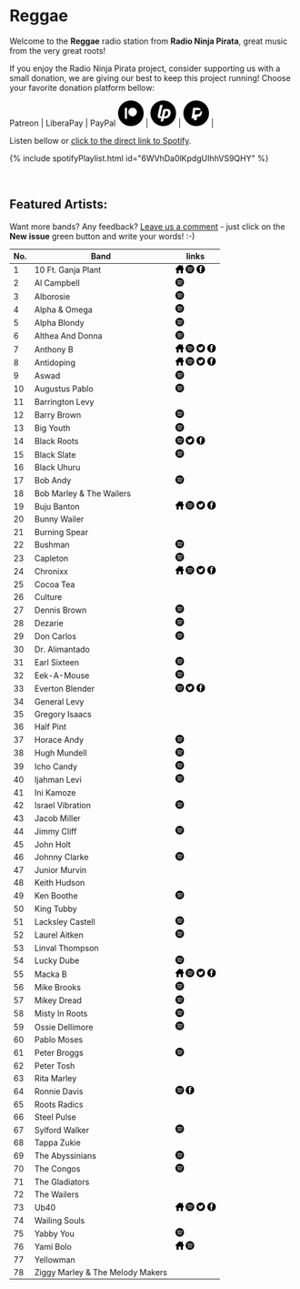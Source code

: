 # Reggae

Welcome to the **Reggae** radio station from **Radio Ninja Pirata**, great music from the very great roots!

If you enjoy the Radio Ninja Pirata project, consider supporting us with a small donation, we are giving our best to keep this project running! Choose your favorite donation platform bellow:

 Patreon | LiberaPay | PayPal
<a href="https://www.patreon.com/radioninjapirata" target="_blank"><img src="assets/patreon_black_logo_500x500.png" alt="patreon" height="45" width="45" /></a> | <a href="https://liberapay.com/RadioNinjaPirata/donate" target="_blank"><img src="assets/liberapay_logo_500x500.png" alt="liberapay" height="45" width="45" /></a> | <a href="https://www.paypal.com/cgi-bin/webscr?cmd=_s-xclick&hosted_button_id=TWGZ3KKDLEDUE&source=url" target="_blank"><img src="assets/paypal_black_logo_500x500.png" alt="paypal" height="45" width="45" /></a> |

Listen bellow or [click to the direct link to Spotify](https://open.spotify.com/playlist/6WVhDa0lKpdgUIhhVS9QHY?si=wmN3NIQnRCu6r6WFXw2MnQ).

{% include spotifyPlaylist.html id="6WVhDa0lKpdgUIhhVS9QHY" %}

<br>

## Featured Artists:

Want more bands? Any feedback? [Leave us a comment](https://github.com/RadioNinjaPirata/commentsENG/issues) - just click on the **New issue** green button and write your words! :-)

No. | Band | links
--- | ---- | -----
1 | 10 Ft. Ganja Plant | <a href="spotify:artist:0lsuCH8qG9UM8BihdL1Vsc" target="_blank"><img src="assets/others_home_button.png" alt="home" height="15" width="15" /></a> <a href="https://open.spotify.com/artist/0lsuCH8qG9UM8BihdL1Vsc?si=KGzbZcZtSYa0UyQpuai9Mg" target="_blank"><img src="assets/spotify_button.png" alt="spotify" height="15" width="15" /></a>  <a href="https://www.facebook.com/10ftganjaplant" target="_blank"><img src="assets/facebook_button.png" alt="facebook" height="15" width="15" /></a> 
2 | Al Campbell |  <a href="https://open.spotify.com/artist/5FhVnyPs1wSLjkZk4mU69M?si=18zoOZ9OSR-HYUWYvvr3Qw" target="_blank"><img src="assets/spotify_button.png" alt="spotify" height="15" width="15" /></a>   
3 | Alborosie |  <a href="https://open.spotify.com/artist/78u1jLVBjPSXQVmHBV43yG?si=wa_5B4NuQumKeJRRiYn5ug" target="_blank"><img src="assets/spotify_button.png" alt="spotify" height="15" width="15" /></a>   
4 | Alpha & Omega |  <a href="https://open.spotify.com/artist/4f5zpAAnOOsuhsX6LaLNfl?si=Q4kYC_eeTb-PIKEEZjmJQg" target="_blank"><img src="assets/spotify_button.png" alt="spotify" height="15" width="15" /></a>   
5 | Alpha Blondy |  <a href="https://open.spotify.com/artist/41ekW4MXG59xJMXR8dX1OG?si=aPIhB-IaRPu77C8bqNcz0A" target="_blank"><img src="assets/spotify_button.png" alt="spotify" height="15" width="15" /></a>   
6 | Althea And Donna |  <a href="https://open.spotify.com/artist/5E8FbSTegbOlYAH4b2rZj2?si=X4rFNc1aQgKy2uk85Uzzww" target="_blank"><img src="assets/spotify_button.png" alt="spotify" height="15" width="15" /></a>   
7 | Anthony B | <a href="https://www.officialanthonyb.com/" target="_blank"><img src="assets/others_home_button.png" alt="home" height="15" width="15" /></a> <a href="https://open.spotify.com/artist/7Lij2ZLJJQOfGojVR3Wmqa?si=DhkdsrbDRL6B301MewZbGw" target="_blank"><img src="assets/spotify_button.png" alt="spotify" height="15" width="15" /></a> <a href="https://twitter.com/anthonybreggae" target="_blank"><img src="assets/twitter_button.png" alt="twitter" height="15" width="15" /></a> <a href="https://www.facebook.com/originalfireman" target="_blank"><img src="assets/facebook_button.png" alt="facebook" height="15" width="15" /></a> 
8 | Antidoping | <a href="http://www.antidopingoficial.com.mx/" target="_blank"><img src="assets/others_home_button.png" alt="home" height="15" width="15" /></a> <a href="https://open.spotify.com/artist/3gNRdx3DyEnckHDCmVwwnY?si=7w9n0OvCSauWy6T7sNoBKQ" target="_blank"><img src="assets/spotify_button.png" alt="spotify" height="15" width="15" /></a> <a href="https://twitter.com/_antidoping" target="_blank"><img src="assets/twitter_button.png" alt="twitter" height="15" width="15" /></a> <a href="https://www.facebook.com/Antidoping-149001711833235" target="_blank"><img src="assets/facebook_button.png" alt="facebook" height="15" width="15" /></a> 
9 | Aswad |  <a href="https://open.spotify.com/artist/55LyOQNIa9J8wX6y6eJfc0?si=WfWc8RDtRqqfFq5uWnFtgA" target="_blank"><img src="assets/spotify_button.png" alt="spotify" height="15" width="15" /></a>   
10 | Augustus Pablo |  <a href="https://open.spotify.com/artist/5WwEQwX3ruZofwDDqtOXwI?si=XDB6KqiATSyOI2KkMbGI7w" target="_blank"><img src="assets/spotify_button.png" alt="spotify" height="15" width="15" /></a>   
11 | Barrington Levy |     
12 | Barry Brown |  <a href="https://open.spotify.com/artist/4RLadJjrl8Ygnmg4HoWH8v?si=gArPaFTuTxmL8Oy8i_K0eA" target="_blank"><img src="assets/spotify_button.png" alt="spotify" height="15" width="15" /></a>   
13 | Big Youth |  <a href="https://open.spotify.com/artist/2TdzGitZtbe3Zw3BB4SFEH?si=kqBHgtTFSOC48xbH4tCNTA" target="_blank"><img src="assets/spotify_button.png" alt="spotify" height="15" width="15" /></a>   
14 | Black Roots |  <a href="https://open.spotify.com/artist/55XwWLrUyhWdAK4gULDJ4m?si=9BTlzd5JQWiaI-qD5Vuqbg" target="_blank"><img src="assets/spotify_button.png" alt="spotify" height="15" width="15" /></a> <a href="https://twitter.com/blackrootsmusic" target="_blank"><img src="assets/twitter_button.png" alt="twitter" height="15" width="15" /></a> <a href="https://www.facebook.com/blackrootsreggae" target="_blank"><img src="assets/facebook_button.png" alt="facebook" height="15" width="15" /></a> 
15 | Black Slate |  <a href="https://open.spotify.com/artist/4huwZ2KmII41Er1kEdaVOR?si=J64D9AG2QPujqhtghA5uGw" target="_blank"><img src="assets/spotify_button.png" alt="spotify" height="15" width="15" /></a>   
16 | Black Uhuru |     
17 | Bob Andy |  <a href="https://open.spotify.com/artist/6GFAZnwXhNER0WS76WMpS4?si=axzuSqAmTcmUVoYacprA5g" target="_blank"><img src="assets/spotify_button.png" alt="spotify" height="15" width="15" /></a>   
18 | Bob Marley & The Wailers |     
19 | Buju Banton | <a href="http://www.bujubanton.com/" target="_blank"><img src="assets/others_home_button.png" alt="home" height="15" width="15" /></a> <a href="https://open.spotify.com/artist/4wLAjfeqAsV66AocWNcowA?si=Tm2eFoGnQGyeP5vt6rFP9w" target="_blank"><img src="assets/spotify_button.png" alt="spotify" height="15" width="15" /></a> <a href="https://twitter.com/BujuOfficial" target="_blank"><img src="assets/twitter_button.png" alt="twitter" height="15" width="15" /></a> <a href="https://www.facebook.com/bujuofficial" target="_blank"><img src="assets/facebook_button.png" alt="facebook" height="15" width="15" /></a> 
20 | Bunny Wailer |     
21 | Burning Spear |     
22 | Bushman |  <a href="https://open.spotify.com/artist/7LodktwOen0OBkVv3DyxMX?si=jb1_PQ9lTg-QKAfYxipUOQ" target="_blank"><img src="assets/spotify_button.png" alt="spotify" height="15" width="15" /></a>   
23 | Capleton |  <a href="https://open.spotify.com/artist/21J3YJTyq1biE3SvSNjzuf?si=hmZGsEIZTROexEj6oyXgGA" target="_blank"><img src="assets/spotify_button.png" alt="spotify" height="15" width="15" /></a>   
24 | Chronixx | <a href="https://chronixx.com/" target="_blank"><img src="assets/others_home_button.png" alt="home" height="15" width="15" /></a> <a href="https://open.spotify.com/artist/2oZcMYiKpjaA2Et5mU3RPP?si=dTWtkuHTQB6e7OxTjwbUVA" target="_blank"><img src="assets/spotify_button.png" alt="spotify" height="15" width="15" /></a> <a href="https://twitter.com/ChronixxMusic" target="_blank"><img src="assets/twitter_button.png" alt="twitter" height="15" width="15" /></a> <a href="https://www.facebook.com/chronixxmusic" target="_blank"><img src="assets/facebook_button.png" alt="facebook" height="15" width="15" /></a> 
25 | Cocoa Tea |     
26 | Culture |     
27 | Dennis Brown |  <a href="https://open.spotify.com/artist/0UmBaQJflaHddKtf1lrA6F?si=YX-GLfmLQkGbcN1AKdL23Q" target="_blank"><img src="assets/spotify_button.png" alt="spotify" height="15" width="15" /></a>   
28 | Dezarie |  <a href="https://open.spotify.com/artist/6gFqoCdl6dVKrJ65nmvcXM?si=f7XjYPqGRwKhe6rfuWU7jQ" target="_blank"><img src="assets/spotify_button.png" alt="spotify" height="15" width="15" /></a>   
29 | Don Carlos |  <a href="https://open.spotify.com/artist/5WcGRaGsl0b9sul7jVdDgc?si=8Falo0YESp2aU1fMlCG-NA" target="_blank"><img src="assets/spotify_button.png" alt="spotify" height="15" width="15" /></a>   
30 | Dr. Alimantado |     
31 | Earl Sixteen |  <a href="https://open.spotify.com/artist/73TNAImtt021hntBpAxB4W?si=uaUofS-bRZO8_C8mXabaPQ" target="_blank"><img src="assets/spotify_button.png" alt="spotify" height="15" width="15" /></a>   
32 | Eek-A-Mouse |  <a href="https://open.spotify.com/artist/6xqlgBccdlxUh5DeJSx2ho?si=wq05iAI1SQ6TKIUhnWgpCA" target="_blank"><img src="assets/spotify_button.png" alt="spotify" height="15" width="15" /></a>   
33 | Everton Blender |  <a href="https://open.spotify.com/artist/4g87eDwWKEcIpEW8kiTUla?si=SmzoYe5GTG6rhbmPkp_JMA" target="_blank"><img src="assets/spotify_button.png" alt="spotify" height="15" width="15" /></a> <a href="https://twitter.com/evertonblender" target="_blank"><img src="assets/twitter_button.png" alt="twitter" height="15" width="15" /></a> <a href="https://www.facebook.com/everton.blender" target="_blank"><img src="assets/facebook_button.png" alt="facebook" height="15" width="15" /></a> 
34 | General Levy |     
35 | Gregory Isaacs |     
36 | Half Pint |     
37 | Horace Andy |  <a href="https://open.spotify.com/artist/2ieAXAuLe6qQ3RJsqCxpoC?si=7GJg6VQgSeelLCzr9hl8MA" target="_blank"><img src="assets/spotify_button.png" alt="spotify" height="15" width="15" /></a>   
38 | Hugh Mundell |  <a href="https://open.spotify.com/artist/4udRIlOSZJ8snXyJYJgEE0?si=-zEHPmQsTOuLV5a28ZTi3g" target="_blank"><img src="assets/spotify_button.png" alt="spotify" height="15" width="15" /></a>   
39 | Icho Candy |  <a href="https://open.spotify.com/artist/3uOARbldtSbet8kzNHBT2G?si=8En0U33dT-ycZMjvH-AAtA" target="_blank"><img src="assets/spotify_button.png" alt="spotify" height="15" width="15" /></a>   
40 | Ijahman Levi |  <a href="https://open.spotify.com/artist/00ehjjBKPyX63R1NrlAZMW?si=1B9cVDKSRoKZHVHvAAwNvQ" target="_blank"><img src="assets/spotify_button.png" alt="spotify" height="15" width="15" /></a>   
41 | Ini Kamoze |     
42 | Israel Vibration |  <a href="https://open.spotify.com/artist/2Y06xyHPovQ8DWLyVIpSJK?si=TDAA6zXBSHuCSSH1UrwIhA" target="_blank"><img src="assets/spotify_button.png" alt="spotify" height="15" width="15" /></a>   
43 | Jacob Miller |     
44 | Jimmy Cliff |  <a href="https://open.spotify.com/artist/3rJ3m1tM6vUgiWLjfV8sRf?si=ZqdUAU3sSyiS1LoQ0mmf6g" target="_blank"><img src="assets/spotify_button.png" alt="spotify" height="15" width="15" /></a>   
45 | John Holt |     
46 | Johnny Clarke |  <a href="https://open.spotify.com/artist/5La4baU6Q4hL2TkVoDEQNa?si=k2YIdgDUSMCYKvVYnp54GA" target="_blank"><img src="assets/spotify_button.png" alt="spotify" height="15" width="15" /></a>   
47 | Junior Murvin |     
48 | Keith Hudson |     
49 | Ken Boothe |  <a href="https://open.spotify.com/artist/6jg1EbpTL27toPdfzveorJ?si=PTKo-PoqRhyH3O7mdT9ACg" target="_blank"><img src="assets/spotify_button.png" alt="spotify" height="15" width="15" /></a>   
50 | King Tubby |     
51 | Lacksley Castell |  <a href="https://open.spotify.com/artist/77Q0tJ9AgFRUckAoOrZXly?si=Q6lPgK3sRw-MEhw1ytechQ" target="_blank"><img src="assets/spotify_button.png" alt="spotify" height="15" width="15" /></a>   
52 | Laurel Aitken |  <a href="https://open.spotify.com/artist/30vvi2orcocejP6c3nKcEA?si=92kdDduaSDmICJaOOPO15A" target="_blank"><img src="assets/spotify_button.png" alt="spotify" height="15" width="15" /></a>   
53 | Linval Thompson |     
54 | Lucky Dube |  <a href="https://open.spotify.com/artist/308gQ5eCBIiSAHmi9tqlJ6?si=1mvGyFLyTam_sYgAUUAUnA" target="_blank"><img src="assets/spotify_button.png" alt="spotify" height="15" width="15" /></a>   
55 | Macka B | <a href="https://itunes.apple.com/gb/artist/macka.b/id410284855" target="_blank"><img src="assets/others_home_button.png" alt="home" height="15" width="15" /></a> <a href="https://open.spotify.com/artist/2ph6mRzG0lANVJRBTUIxI2?si=-FCrag0HTDaO4O2ZMuwHCQ" target="_blank"><img src="assets/spotify_button.png" alt="spotify" height="15" width="15" /></a> <a href="https://twitter.com/mackab" target="_blank"><img src="assets/twitter_button.png" alt="twitter" height="15" width="15" /></a> <a href="https://www.facebook.com/OfficialMackaB" target="_blank"><img src="assets/facebook_button.png" alt="facebook" height="15" width="15" /></a> 
56 | Mike Brooks |  <a href="https://open.spotify.com/artist/06HTiqKqFeGXXEL5qcPNfT?si=_AnO-qUoTOWxOaxOX25oQA" target="_blank"><img src="assets/spotify_button.png" alt="spotify" height="15" width="15" /></a>   
57 | Mikey Dread |  <a href="https://open.spotify.com/artist/6xKQ3GOnt3gjzja4IcLyg4?si=pyDCTIdaRquOj_Pt0iU4fg" target="_blank"><img src="assets/spotify_button.png" alt="spotify" height="15" width="15" /></a>   
58 | Misty In Roots |  <a href="https://open.spotify.com/artist/0LG78C5Mu1X0GpyqrjiTJd?si=nHkC4-qRTSqOvKcVQ51jRA" target="_blank"><img src="assets/spotify_button.png" alt="spotify" height="15" width="15" /></a>   
59 | Ossie Dellimore |  <a href="https://open.spotify.com/artist/2VAQriPHE3Q6nrAEwmVX3c?si=HfetQ1lDRpekyzvgn1mcEg" target="_blank"><img src="assets/spotify_button.png" alt="spotify" height="15" width="15" /></a>   
60 | Pablo Moses |     
61 | Peter Broggs |  <a href="https://open.spotify.com/artist/1t08tlxwGZO3Y6m8jDv94k?si=OuGUoyJ0Rdy8jafDpOqqdg" target="_blank"><img src="assets/spotify_button.png" alt="spotify" height="15" width="15" /></a>   
62 | Peter Tosh |     
63 | Rita Marley |     
64 | Ronnie Davis |  <a href="https://open.spotify.com/artist/62wMscceJU1N9g7NLUikaA?si=YgcSu4NkS265oB40_MCx2g" target="_blank"><img src="assets/spotify_button.png" alt="spotify" height="15" width="15" /></a>  <a href="https://www.facebook.com/nonoe" target="_blank"><img src="assets/facebook_button.png" alt="facebook" height="15" width="15" /></a> 
65 | Roots Radics |     
66 | Steel Pulse |     
67 | Sylford Walker |  <a href="https://open.spotify.com/artist/1oBvs0tctP8NmEPauqEWnY?si=p65Mw8PiQT-fvFsfCdj7cg" target="_blank"><img src="assets/spotify_button.png" alt="spotify" height="15" width="15" /></a>   
68 | Tappa Zukie |     
69 | The Abyssinians |  <a href="https://open.spotify.com/artist/1vB5909auE9YUaTjQ7ZkTj?si=nLp_Jsj3SvadoRUDYZcCqQ" target="_blank"><img src="assets/spotify_button.png" alt="spotify" height="15" width="15" /></a>   
70 | The Congos |  <a href="https://open.spotify.com/artist/0nGxKkhmIzyu6bvuXrko1e?si=PQolLMgiQAyvSlicdfJvkA" target="_blank"><img src="assets/spotify_button.png" alt="spotify" height="15" width="15" /></a>   
71 | The Gladiators |     
72 | The Wailers |     
73 | Ub40 | <a href="spotify:artist:69MEO1AADKg1IZrq2XLzo5" target="_blank"><img src="assets/others_home_button.png" alt="home" height="15" width="15" /></a> <a href="https://open.spotify.com/artist/69MEO1AADKg1IZrq2XLzo5?si=LWPlf2sSSCu5l6lUGvWUDQ" target="_blank"><img src="assets/spotify_button.png" alt="spotify" height="15" width="15" /></a> <a href="https://twitter.com/ub40official" target="_blank"><img src="assets/twitter_button.png" alt="twitter" height="15" width="15" /></a> <a href="https://www.facebook.com/ub40official" target="_blank"><img src="assets/facebook_button.png" alt="facebook" height="15" width="15" /></a> 
74 | Wailing Souls |     
75 | Yabby You |  <a href="https://open.spotify.com/artist/2vKNIZgOzsdLs8W40OZ4X8?si=OVSXdwtDRKe5bYxNYx1Fgg" target="_blank"><img src="assets/spotify_button.png" alt="spotify" height="15" width="15" /></a>   
76 | Yami Bolo | <a href="NONE" target="_blank"><img src="assets/others_home_button.png" alt="home" height="15" width="15" /></a> <a href="https://open.spotify.com/artist/6K4qT7qjaR6q5SqwQ1oA3o?si=UIFw5DgnT7C3ekNxSO9JQw" target="_blank"><img src="assets/spotify_button.png" alt="spotify" height="15" width="15" /></a>   
77 | Yellowman |     
78 | Ziggy Marley & The Melody Makers |     
